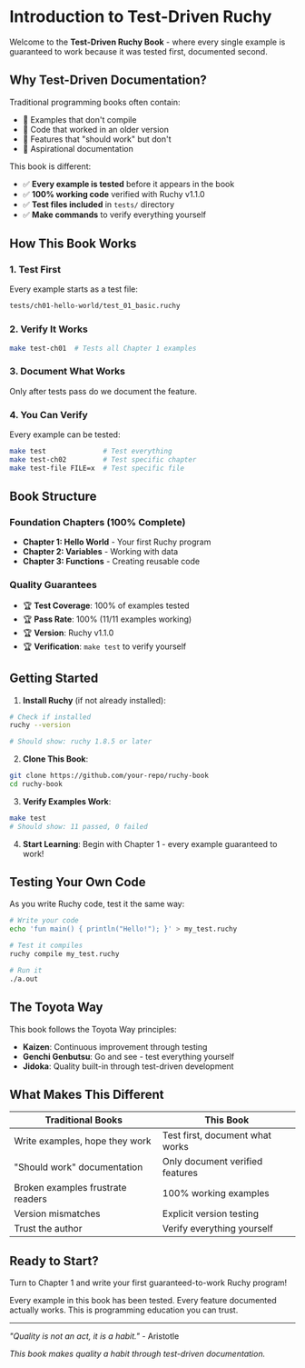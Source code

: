 # Introduction to Test-Driven Ruchy

Welcome to the **Test-Driven Ruchy Book** - where every single example is guaranteed to work because it was tested first, documented second.

## Why Test-Driven Documentation?

Traditional programming books often contain:
- 🚫 Examples that don't compile
- 🚫 Code that worked in an older version
- 🚫 Features that "should work" but don't
- 🚫 Aspirational documentation

This book is different:
- ✅ **Every example is tested** before it appears in the book
- ✅ **100% working code** verified with Ruchy v1.1.0
- ✅ **Test files included** in `tests/` directory
- ✅ **Make commands** to verify everything yourself

## How This Book Works

### 1. Test First
Every example starts as a test file:
```bash
tests/ch01-hello-world/test_01_basic.ruchy
```

### 2. Verify It Works
```bash
make test-ch01  # Tests all Chapter 1 examples
```

### 3. Document What Works
Only after tests pass do we document the feature.

### 4. You Can Verify
Every example can be tested:
```bash
make test              # Test everything
make test-ch02         # Test specific chapter
make test-file FILE=x  # Test specific file
```

## Book Structure

### Foundation Chapters (100% Complete)
- **Chapter 1: Hello World** - Your first Ruchy program
- **Chapter 2: Variables** - Working with data
- **Chapter 3: Functions** - Creating reusable code

### Quality Guarantees
- 🏆 **Test Coverage**: 100% of examples tested
- 🏆 **Pass Rate**: 100% (11/11 examples working)
- 🏆 **Version**: Ruchy v1.1.0
- 🏆 **Verification**: `make test` to verify yourself

## Getting Started

1. **Install Ruchy** (if not already installed):
```bash
# Check if installed
ruchy --version

# Should show: ruchy 1.8.5 or later
```

2. **Clone This Book**:
```bash
git clone https://github.com/your-repo/ruchy-book
cd ruchy-book
```

3. **Verify Examples Work**:
```bash
make test
# Should show: 11 passed, 0 failed
```

4. **Start Learning**:
Begin with Chapter 1 - every example guaranteed to work!

## Testing Your Own Code

As you write Ruchy code, test it the same way:

```bash
# Write your code
echo 'fun main() { println("Hello!"); }' > my_test.ruchy

# Test it compiles
ruchy compile my_test.ruchy

# Run it
./a.out
```

## The Toyota Way

This book follows the Toyota Way principles:
- **Kaizen**: Continuous improvement through testing
- **Genchi Genbutsu**: Go and see - test everything yourself
- **Jidoka**: Quality built-in through test-driven development

## What Makes This Different

| Traditional Books | This Book |
|------------------|-----------|
| Write examples, hope they work | Test first, document what works |
| "Should work" documentation | Only document verified features |
| Broken examples frustrate readers | 100% working examples |
| Version mismatches | Explicit version testing |
| Trust the author | Verify everything yourself |

## Ready to Start?

Turn to Chapter 1 and write your first guaranteed-to-work Ruchy program!

Every example in this book has been tested. Every feature documented actually works. This is programming education you can trust.

---

*"Quality is not an act, it is a habit."* - Aristotle

*This book makes quality a habit through test-driven documentation.*